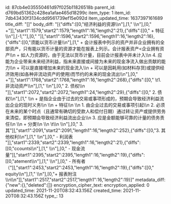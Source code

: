 id: 87cb4e035550461d97f025b11826518b
parent_id: d769bd51362c428ea1afae465d18299c
item_type: 1
item_id: 7db43430f3134cdd9561739ef15e092d
item_updated_time: 1637397161689
title_diff: "[]"
body_diff: "[{\"diffs\":[[0,\"经济利益的资源\\\n\"],[1,\"    \\\n\"],[0,\"       +\"]],\"start1\":1579,\"start2\":1579,\"length1\":16,\"length2\":21},{\"diffs\":[[0,\"   + 特征\\\n\"],[-1,\"\"],[0,\"        \"]],\"start1\":1596,\"start2\":1596,\"length1\":16,\"length2\":16},{\"diffs\":[[0,\"须能以货币计量\\\n\"],[1,\"            + 会计报表中列示的资产并非企业拥有的全部资产，只有能以货币计量的资源才能在报表上列示。会计报表资产<企业拥有资产\\\n            + 如人力资源的，由于无法以货币计量，目前会计报表中并未计入\\\n         4. 应能为企业带来未来经济利益，指未来直接或间接为未来的现金净流入做出贡献的能力\\\n            + 可以是直接增加未来的现金流入\\\n            + 可以是因耗用(如材料存货)或提供经济效用(如各种非流动资产的使用)而节约的未来的现金流出\\\n\"],[0,\"       +\"]],\"start1\":1768,\"start2\":1768,\"length1\":16,\"length2\":268},{\"diffs\":[[0,\"  \\t1. 非流动资产\\\n\"],[1,\"    \\\n\"],[0,\"    2. 债权\\\n  \"]],\"start1\":2072,\"start2\":2072,\"length1\":24,\"length2\":29},{\"diffs\":[[0,\"  2. 债权\\\n\"],[1,\"    \\\n       + 是指企业由于过去的交易或事项形成的，预期会导致经济利益流出企业的现时义务\\\n    \\\n       + 特征\\\n    \\\n         1. 由企业过去的交易或事项引起\\\n         2. 必须在未来的某个时点（且通常有确切的受款人和偿付日期）通过转让资产或提供劳务来清偿，即预期会导致经济利益流出企业\\\n         3. 应是金额能够可靠的计量的债务责任\\\n    \\\n       + 分类\\\n    \\\n         ​\\t\\\n    \\\n\"],[0,\"    3. 其\"]],\"start1\":2091,\"start2\":2091,\"length1\":16,\"length2\":252},{\"diffs\":[[0,\"3. 其他权利\\\n\"],[1,\"    \\\n\"],[0,\"  - 利润表 \"]],\"start1\":2339,\"start2\":2339,\"length1\":16,\"length2\":21},{\"diffs\":[[0,\"ccounts\\\n\"],[1,\"  \\\n\"],[0,\"  - 现金流量\"]],\"start1\":2395,\"start2\":2395,\"length1\":16,\"length2\":19},{\"diffs\":[[0,\"atement\\\n\"],[1,\"  \\\n\"],[0,\"  - 所有者（\"]],\"start1\":2453,\"start2\":2453,\"length1\":16,\"length2\":19},{\"diffs\":[[0,\" equity\\\n\"],[1,\"  \\\n\"],[0,\"+ 报表附注\\\n\\\n\"]],\"start1\":2517,\"start2\":2517,\"length1\":16,\"length2\":19}]"
metadata_diff: {"new":{},"deleted":[]}
encryption_cipher_text: 
encryption_applied: 0
updated_time: 2021-11-20T08:32:43.156Z
created_time: 2021-11-20T08:32:43.156Z
type_: 13